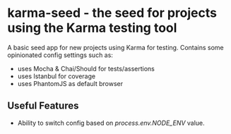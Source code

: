 # karma-seed - the seed for projects using the Karma testing tool

A basic seed app for new projects using Karma for testing. Contains some opinionated config settings such as:

* uses Mocha & Chai/Should for tests/assertions
* uses Istanbul for coverage
* uses PhantomJS as default browser
 
## Useful Features

* Ability to switch config based on _process.env.NODE_ENV_ value.
